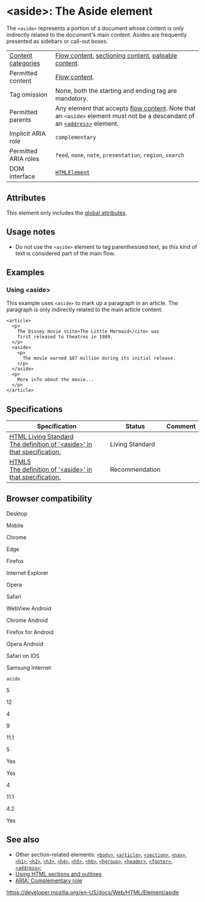 &lt;aside&gt;: The Aside element
================================

The `<aside>` represents a portion of a document whose content is only indirectly related to the document's main content. Asides are frequently presented as sidebars or call-out boxes.

<table><tbody><tr class="odd"><td><a href="https://developer.mozilla.org/en-US/docs/Web/Guide/HTML/Content_categories">Content categories</a></td><td><a href="https://developer.mozilla.org/en-US/docs/Web/Guide/HTML/Content_categories#flow_content">Flow content</a>, <a href="https://developer.mozilla.org/en-US/docs/Web/Guide/HTML/Content_categories#sectioning_content">sectioning content</a>, <a href="https://developer.mozilla.org/en-US/docs/Web/Guide/HTML/Content_categories#palpable_content">palpable content</a>.</td></tr><tr class="even"><td>Permitted content</td><td><a href="https://developer.mozilla.org/en-US/docs/Web/Guide/HTML/Content_categories#flow_content">Flow content</a>.</td></tr><tr class="odd"><td>Tag omission</td><td>None, both the starting and ending tag are mandatory.</td></tr><tr class="even"><td>Permitted parents</td><td>Any element that accepts <a href="https://developer.mozilla.org/en-US/docs/Web/Guide/HTML/Content_categories#flow_content">flow content</a>. Note that an <code>&lt;aside&gt;</code> element must not be a descendant of an <a href="address"><code>&lt;address&gt;</code></a> element.</td></tr><tr class="odd"><td>Implicit ARIA role</td><td><code>complementary</code></td></tr><tr class="even"><td>Permitted ARIA roles</td><td><code>feed</code>, <code>none</code>, <code>note</code>, <code>presentation</code>, <code>region</code>, <code>search</code></td></tr><tr class="odd"><td>DOM interface</td><td><a href="https://developer.mozilla.org/en-US/docs/Web/API/HTMLElement"><code>HTMLElement</code></a></td></tr></tbody></table>

Attributes
----------

This element only includes the [global attributes](../global_attributes).

Usage notes
-----------

-   Do not use the `<aside>` element to tag parenthesized text, as this kind of text is considered part of the main flow.

Examples
--------

### Using &lt;aside&gt;

This example uses `<aside>` to mark up a paragraph in an article. The paragraph is only indirectly related to the main article content:

    <article>
      <p>
        The Disney movie <cite>The Little Mermaid</cite> was
        first released to theatres in 1989.
      </p>
      <aside>
        <p>
          The movie earned $87 million during its initial release.
        </p>
      </aside>
      <p>
        More info about the movie...
      </p>
    </article>

Specifications
--------------

<table><thead><tr class="header"><th>Specification</th><th>Status</th><th>Comment</th></tr></thead><tbody><tr class="odd"><td><a href="https://html.spec.whatwg.org/multipage/semantics.html#the-aside-element">HTML Living Standard<br />
<span class="small">The definition of '&lt;aside&gt;' in that specification.</span></a></td><td><span class="spec-living">Living Standard</span></td><td></td></tr><tr class="even"><td><a href="https://www.w3.org/TR/html52/sections.html#the-aside-element">HTML5<br />
<span class="small">The definition of '&lt;aside&gt;' in that specification.</span></a></td><td><span class="spec-rec">Recommendation</span></td><td></td></tr></tbody></table>

Browser compatibility
---------------------

Desktop

Mobile

Chrome

Edge

Firefox

Internet Explorer

Opera

Safari

WebView Android

Chrome Android

Firefox for Android

Opera Android

Safari on IOS

Samsung Internet

`aside`

5

12

4

9

11.1

5

Yes

Yes

4

11.1

4.2

Yes

See also
--------

-   Other section-related elements: [`<body>`](body), [`<article>`](article), [`<section>`](section), [`<nav>`](nav), [`<h1>`](heading_elements), [`<h2>`](heading_elements), [`<h3>`](heading_elements), [`<h4>`](heading_elements), [`<h5>`](heading_elements), [`<h6>`](heading_elements), [`<hgroup>`](hgroup), [`<header>`](header), [`<footer>`](footer), [`<address>`](address);
-   [Using HTML sections and outlines](https://developer.mozilla.org/en-US/docs/Web/Guide/HTML/Using_HTML_sections_and_outlines)
-   [ARIA: Complementary role](https://developer.mozilla.org/en-US/docs/Web/Accessibility/ARIA/Roles/Complementary_role)

<a href="https://developer.mozilla.org/en-US/docs/Web/HTML/Element/aside" class="_attribution-link">https://developer.mozilla.org/en-US/docs/Web/HTML/Element/aside</a>
